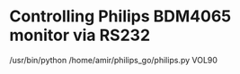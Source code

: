 # Controlling Philips BDM4065 monitor via RS232

/usr/bin/python /home/amir/philips_go/philips.py VOL90
